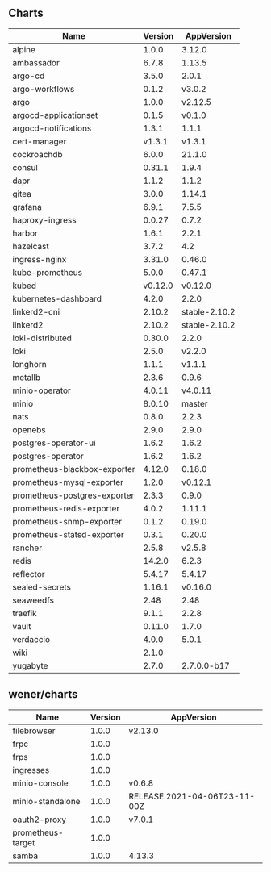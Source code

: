 ## Charts

| Name | Version | AppVersion |
|------|---------|------------|
| alpine | 1.0.0 | 3.12.0 |
| ambassador | 6.7.8 | 1.13.5 |
| argo-cd | 3.5.0 | 2.0.1 |
| argo-workflows | 0.1.2 | v3.0.2 |
| argo | 1.0.0 | v2.12.5 |
| argocd-applicationset | 0.1.5 | v0.1.0 |
| argocd-notifications | 1.3.1 | 1.1.1 |
| cert-manager | v1.3.1 | v1.3.1 |
| cockroachdb | 6.0.0 | 21.1.0 |
| consul | 0.31.1 | 1.9.4 |
| dapr | 1.1.2 | 1.1.2 |
| gitea | 3.0.0 | 1.14.1 |
| grafana | 6.9.1 | 7.5.5 |
| haproxy-ingress | 0.0.27 | 0.7.2 |
| harbor | 1.6.1 | 2.2.1 |
| hazelcast | 3.7.2 | 4.2 |
| ingress-nginx | 3.31.0 | 0.46.0 |
| kube-prometheus | 5.0.0 | 0.47.1 |
| kubed | v0.12.0 | v0.12.0 |
| kubernetes-dashboard | 4.2.0 | 2.2.0 |
| linkerd2-cni | 2.10.2 | stable-2.10.2 |
| linkerd2 | 2.10.2 | stable-2.10.2 |
| loki-distributed | 0.30.0 | 2.2.0 |
| loki | 2.5.0 | v2.2.0 |
| longhorn | 1.1.1 | v1.1.1 |
| metallb | 2.3.6 | 0.9.6 |
| minio-operator | 4.0.11 | v4.0.11 |
| minio | 8.0.10 | master |
| nats | 0.8.0 | 2.2.3 |
| openebs | 2.9.0 | 2.9.0 |
| postgres-operator-ui | 1.6.2 | 1.6.2 |
| postgres-operator | 1.6.2 | 1.6.2 |
| prometheus-blackbox-exporter | 4.12.0 | 0.18.0 |
| prometheus-mysql-exporter | 1.2.0 | v0.12.1 |
| prometheus-postgres-exporter | 2.3.3 | 0.9.0 |
| prometheus-redis-exporter | 4.0.2 | 1.11.1 |
| prometheus-snmp-exporter | 0.1.2 | 0.19.0 |
| prometheus-statsd-exporter | 0.3.1 | 0.20.0 |
| rancher | 2.5.8 | v2.5.8 |
| redis | 14.2.0 | 6.2.3 |
| reflector | 5.4.17 | 5.4.17 |
| sealed-secrets | 1.16.1 | v0.16.0 |
| seaweedfs | 2.48 | 2.48 |
| traefik | 9.1.1 | 2.2.8 |
| vault | 0.11.0 | 1.7.0 |
| verdaccio | 4.0.0 | 5.0.1 |
| wiki | 2.1.0 |  |
| yugabyte | 2.7.0 | 2.7.0.0-b17 |

## wener/charts

| Name | Version | AppVersion |
|------|---------|------------|
| filebrowser | 1.0.0 | v2.13.0 |
| frpc | 1.0.0 |  |
| frps | 1.0.0 |  |
| ingresses | 1.0.0 |  |
| minio-console | 1.0.0 | v0.6.8 |
| minio-standalone | 1.0.0 | RELEASE.2021-04-06T23-11-00Z |
| oauth2-proxy | 1.0.0 | v7.0.1 |
| prometheus-target | 1.0.0 |  |
| samba | 1.0.0 | 4.13.3 |
